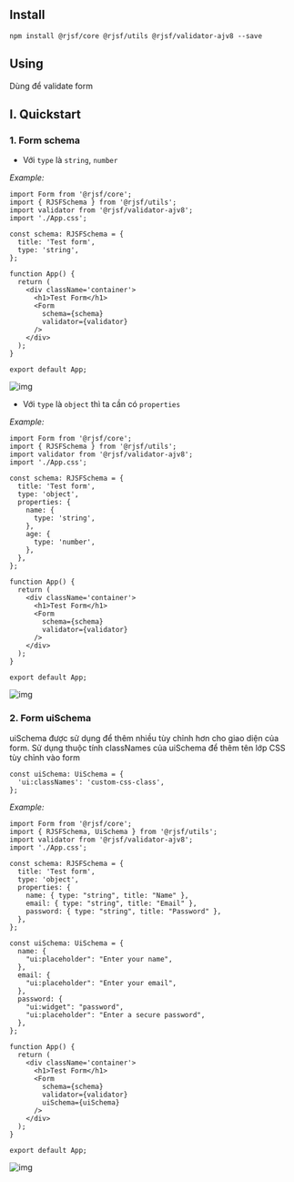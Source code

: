 ## Install

```
npm install @rjsf/core @rjsf/utils @rjsf/validator-ajv8 --save
```

## Using

Dùng để validate form

## I. Quickstart

### 1. Form schema

- Với `type` là `string`, `number`

_Example:_

```tsx
import Form from '@rjsf/core';
import { RJSFSchema } from '@rjsf/utils';
import validator from '@rjsf/validator-ajv8';
import './App.css';

const schema: RJSFSchema = {
  title: 'Test form',
  type: 'string',
};

function App() {
  return (
    <div className='container'>
      <h1>Test Form</h1>
      <Form
        schema={schema}
        validator={validator}
      />
    </div>
  );
}

export default App;
```

![img](https://github.com/user-attachments/assets/9e65a000-0e84-4d22-a962-f8effe164ca0)

- Với `type` là `object` thì ta cần có `properties`

_Example:_

```tsx
import Form from '@rjsf/core';
import { RJSFSchema } from '@rjsf/utils';
import validator from '@rjsf/validator-ajv8';
import './App.css';

const schema: RJSFSchema = {
  title: 'Test form',
  type: 'object',
  properties: {
    name: {
      type: 'string',
    },
    age: {
      type: 'number',
    },
  },  
};

function App() {
  return (
    <div className='container'>
      <h1>Test Form</h1>
      <Form
        schema={schema}
        validator={validator}
      />
    </div>
  );
}

export default App;
```

![img](https://github.com/user-attachments/assets/efd57f58-2c69-4adb-a9c3-6d75c8ee1cff)

### 2. Form uiSchema

uiSchema được sử dụng để thêm nhiều tùy chỉnh hơn cho giao diện của form. Sử dụng thuộc tính classNames của uiSchema để thêm tên lớp CSS tùy chỉnh vào form

```tsx
const uiSchema: UiSchema = {
  'ui:classNames': 'custom-css-class',
};
```

_Example:_

```tsx
import Form from '@rjsf/core';
import { RJSFSchema, UiSchema } from '@rjsf/utils';
import validator from '@rjsf/validator-ajv8';
import './App.css';

const schema: RJSFSchema = {
  title: 'Test form',
  type: 'object',
  properties: {
    name: { type: "string", title: "Name" },
    email: { type: "string", title: "Email" },
    password: { type: "string", title: "Password" },
  },
};

const uiSchema: UiSchema = {
  name: {
    "ui:placeholder": "Enter your name",
  },
  email: {
    "ui:placeholder": "Enter your email", 
  },
  password: {
    "ui:widget": "password", 
    "ui:placeholder": "Enter a secure password", 
  },
};

function App() {
  return (
    <div className='container'>
      <h1>Test Form</h1>
      <Form
        schema={schema}
        validator={validator}
        uiSchema={uiSchema}
      />
    </div>
  );
}

export default App;
```

![img](https://github.com/user-attachments/assets/c964c351-564b-4845-b7de-7a6a3f2b5204)










